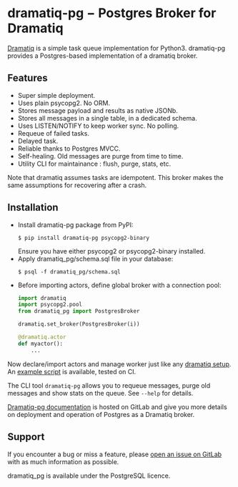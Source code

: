 # dramatiq-pg − Postgres Broker for Dramatiq

[Dramatiq](https://dramatiq.io/) is a simple task queue implementation for
Python3. dramatiq-pg provides a Postgres-based implementation of a dramatiq
broker.

## Features

- Super simple deployment.
- Uses plain psycopg2. No ORM.
- Stores message payload and results as native JSONb.
- Stores all messages in a single table, in a dedicated schema.
- Uses LISTEN/NOTIFY to keep worker sync. No polling.
- Requeue of failed tasks.
- Delayed task.
- Reliable thanks to Postgres MVCC.
- Self-healing. Old messages are purge from time to time.
- Utility CLI for maintainance : flush, purge, stats, etc.

Note that dramatiq assumes tasks are idempotent. This broker makes the same
assumptions for recovering after a crash.


## Installation

- Install dramatiq-pg package from PyPI:
  ``` console
  $ pip install dramatiq-pg psycopg2-binary
  ```
  Ensure you have either psycopg2 or psycopg2-binary installed.
- Apply dramatiq\_pg/schema.sql file in your database:
  ``` console
  $ psql -f dramatiq_pg/schema.sql
  ```
- Before importing actors, define global broker with a connection
  pool:
  ``` python
  import dramatiq
  import psycopg2.pool
  from dramatiq_pg import PostgresBroker

  dramatiq.set_broker(PostgresBroker(i))

  @dramatiq.actor
  def myactor():
      ...
  ```

Now declare/import actors and manage worker just like any [dramatiq
setup](https://dramatiq.io/guide.html). An [example
script](https://gitlab.com/dalibo/dramatiq-pg/blob/master/example.py) is
available, tested on CI.

The CLI tool `dramatiq-pg` allows you to requeue messages, purge old messages
and show stats on the queue. See `--help` for details.

[Dramatiq-pg
documentation](https://gitlab.com/dalibo/dramatiq-pg/blob/master/docs/index.rst)
is hosted on GitLab and give you more details on deployment and operation of
Postgres as a Dramatiq broker.


## Support

If you encounter a bug or miss a feature, please [open an issue on
GitLab](https://gitlab.com/dalibo/dramatiq-pg/issues/new) with as much
information as possible.

dramatiq_pg is available under the PostgreSQL licence.
